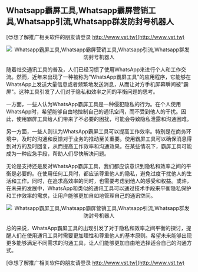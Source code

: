 ## **Whatsapp霸屏工具,Whatsapp霸屏营销工具,Whatsapp引流,Whatsapp群发防封号机器人**

[😍想了解推广相关软件的朋友请登录 http://www.vst.tw](http://www.vst.tw)

 <center><img src="https://vst.tw/MP4/tuiguang/png/2.png" alt="Whatsapp霸屏工具,Whatsapp霸屏营销工具,Whatsapp引流,Whatsapp群发防封号机器人"></center>

随着社交通讯工具的普及，人们已经习惯了使用WhatsApp来进行个人和工作交流。然而，近年来出现了一种被称为"WhatsApp霸屏工具"的应用程序，它能够在WhatsApp上发送大量信息或者频繁地发送消息，从而让对方手机屏幕瞬间被"霸屏"。这种工具引发了人们对于隐私和效率之间的平衡问题的思考。

一方面，一些人认为WhatsApp霸屏工具是一种侵犯隐私的行为。在个人使用WhatsApp时，希望能够自由地控制自己的通讯空间，而不受到他人的干扰。因此，使用霸屏工具给人们带来了不必要的困扰，可能会导致隐私泄露和沟通困难。

另一方面，一些人则认为WhatsApp霸屏工具可以提高工作效率。特别是在商务环境中，及时的沟通和反馈对于业务的推动至关重要。使用霸屏工具可以确保消息得到对方的及时回复，从而提高工作效率和沟通效果。在某些情况下，霸屏工具可能成为一种应急手段，帮助人们尽快解决问题。

无论是支持还是反对WhatsApp霸屏工具，我们都应该意识到隐私和效率之间的平衡是必要的。在使用任何工具时，都应该尊重他人的隐私，避免过度干扰他人的生活和工作。同时，在追求高效率的同时，也需要考虑到他人的感受和权益。或许，在未来的发展中，WhatsApp和类似的通讯工具可以通过技术手段来平衡隐私保护和工作效率的需求，让用户能够更加自如地管理自己的通讯空间。

 <center><img src="https://vst.tw/MP4/tuiguang/png/2.png" alt="Whatsapp霸屏工具,Whatsapp霸屏营销工具,Whatsapp引流,Whatsapp群发防封号机器人"></center>

总的来说，WhatsApp霸屏工具的出现引发了对于隐私和效率之间平衡的探讨，提醒人们在使用通讯工具时需要更加理性和尊重他人的基本原则。希望未来能够出现更多能够满足不同需求的沟通工具，让人们能够更加自由地选择适合自己的沟通方式。

[😍想了解推广相关软件的朋友请登录 http://www.vst.tw](http://www.vst.tw)



